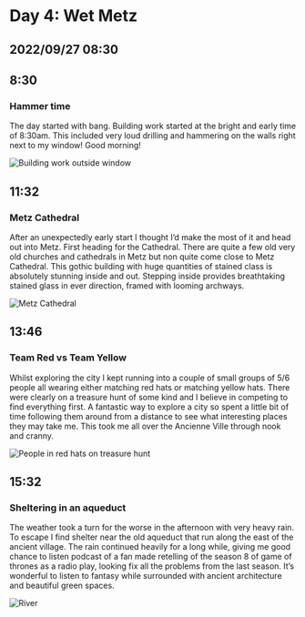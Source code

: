 # Day 4: Wet Metz
## 2022/09/27 08:30

## 8:30
### Hammer time

The day started with bang. Building work started at the bright and early time of 8:30am. This included very loud drilling and hammering on the walls right next to my window! Good morning!

![Building work outside window](https://raw.githubusercontent.com/benknight135/thirty-knights/main/api/data/posts/day4/window-work.jpeg)

## 11:32
### Metz Cathedral

After an unexpectedly early start I thought I’d make the most of it and head out into Metz. First heading for the Cathedral. There are quite a few old very old churches and cathedrals in Metz but non quite come close to Metz Cathedral. This gothic building with huge quantities of stained class is absolutely stunning inside and out. Stepping inside provides breathtaking stained glass in ever direction, framed with looming archways.

![Metz Cathedral](https://raw.githubusercontent.com/benknight135/thirty-knights/main/api/data/posts/day4/metz-cathedral.jpeg)

## 13:46
### Team Red vs Team Yellow

Whilst exploring the city I kept running into a couple of small groups of 5/6 people all wearing either matching red hats or matching yellow hats. There were clearly on a treasure hunt of some kind and I believe in competing to find everything first. A fantastic way to explore a city so spent a little bit of time following them around from a distance to see what interesting places they may take me. This took me all over the Ancienne Ville through nook and cranny.

![People in red hats on treasure hunt](https://raw.githubusercontent.com/benknight135/thirty-knights/main/api/data/posts/day4/red-hat.jpeg)

## 15:32
### Sheltering in an aqueduct

The weather took a turn for the worse in the afternoon with very heavy rain. To escape I find shelter near the old aqueduct that run along the east of the ancient village. The rain continued heavily for a long while, giving me good chance to listen podcast of a fan made retelling of the season 8 of game of thrones as a radio play, looking fix all the problems from the last season. It’s wonderful to listen to fantasy while surrounded with ancient architecture and beautiful green spaces. 

![River](https://raw.githubusercontent.com/benknight135/thirty-knights/main/api/data/posts/day4/river.jpeg)
